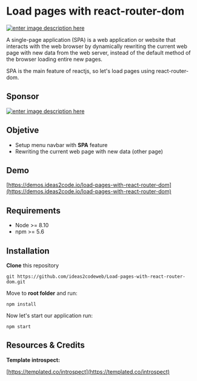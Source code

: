 # Load pages with react-router-dom

[![enter image description here](https://www.ideas2code.io/wp-content/uploads/2020/08/Load-pages-react-router-dom.jpg)](https://demos.ideas2code.io/load-pages-with-react-router-dom/)

A single-page application (SPA) is a web application or website that interacts with the web browser by dynamically rewriting the current web page with new data from the web server, instead of the default method of the browser loading entire new pages.

SPA is the main feature of reactjs, so let's load pages using react-router-dom.

## Sponsor

[![enter image description here](https://www.ideas2code.io/wp-content/uploads/2020/10/bar.fw_.png)](http://adf.ly/23757721/www.ideas2code.io)

## Objetive

 - Setup menu navbar with **SPA** feature
 - Rewriting the current web page with new data (other page)

## Demo
[https://demos.ideas2code.io/load-pages-with-react-router-dom](https://demos.ideas2code.io/load-pages-with-react-router-dom)
## Requirements
-   Node >= 8.10
-   npm >= 5.6

## Installation
**Clone**  this repository
```
git https://github.com/ideas2codeweb/Load-pages-with-react-router-dom.git
```
Move to  **root folder**  and run:
```
npm install
```
Now let's start our application run:
```
npm start
```
## Resources & Credits

**Template introspect:**

[https://templated.co/introspect](https://templated.co/introspect)
